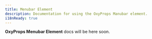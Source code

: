 ```yaml
---
title: Menubar Element
description: Documentation for using the OxyProps Manubar element.
i18nReady: true
---
```


**OxyProps Menubar Element** docs will be here soon.
